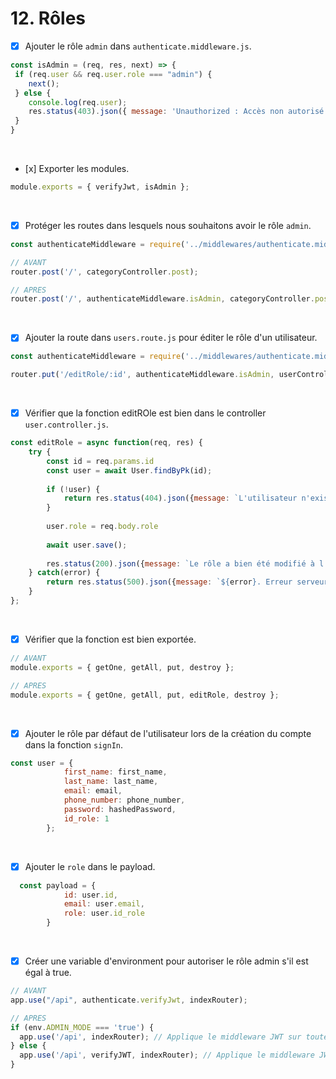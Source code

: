 # 12. Rôles

- [x] Ajouter le rôle `admin` dans `authenticate.middleware.js`.
```javascript
const isAdmin = (req, res, next) => {
 if (req.user && req.user.role === "admin") {
    next();
 } else {
    console.log(req.user);
    res.status(403).json({ message: 'Unauthorized : Accès non autorisé !'})
 }
}
```

<br>

- [x] Exporter les modules.
```javascript
module.exports = { verifyJwt, isAdmin };
```

<br>

- [x] Protéger les routes dans lesquels nous souhaitons avoir le rôle `admin`.
```javascript
const authenticateMiddleware = require('../middlewares/authenticate.middleware.js');
```
```javascript
// AVANT 
router.post('/', categoryController.post);
```
```javascript
// APRES
router.post('/', authenticateMiddleware.isAdmin, categoryController.post);
```

<br>

- [x] Ajouter la route dans `users.route.js` pour éditer le rôle d'un utilisateur.
```javascript
const authenticateMiddleware = require('../middlewares/authenticate.middleware.js')

router.put('/editRole/:id', authenticateMiddleware.isAdmin, userController.editRole);
```

<br>

- [x] Vérifier que la fonction editROle est bien dans le controller `user.controller.js`.
```javascript
const editRole = async function(req, res) {
    try {
        const id = req.params.id
        const user = await User.findByPk(id);
    
        if (!user) {
            return res.status(404).json({message: `L'utilisateur n'existe pas !`})
        }
    
        user.role = req.body.role
    
        await user.save();
    
        res.status(200).json({message: `Le rôle a bien été modifié à l'utilisateur ${id}`})
    } catch(error) {
        return res.status(500).json({message: `${error}. Erreur serveur lors de la modification d'un rôle !`})
    }
};
```

<br> 

- [x] Vérifier que la fonction est bien exportée.
```javascript
// AVANT
module.exports = { getOne, getAll, put, destroy };

// APRES
module.exports = { getOne, getAll, put, editRole, destroy };
```

<br>

- [x] Ajouter le rôle par défaut de l'utilisateur lors de la création du compte dans la fonction `signIn`.
```javascript
const user = {
            first_name: first_name,
            last_name: last_name,
            email: email,
            phone_number: phone_number,
            password: hashedPassword,
            id_role: 1
        };
```

<br>

- [x] Ajouter le `role` dans le payload.
```javascript
  const payload = {
            id: user.id,
            email: user.email,
            role: user.id_role
        }
```

<br>

- [x] Créer une variable d'environment pour autoriser le rôle admin s'il est égal à true.

```javascript
// AVANT
app.use("/api", authenticate.verifyJwt, indexRouter);
```

```javascript
// APRES
if (env.ADMIN_MODE === 'true') {
  app.use('/api', indexRouter); // Applique le middleware JWT sur toutes les routes commençant par /api
} else {
  app.use('/api', verifyJWT, indexRouter); // Applique le middleware JWT sur toutes les routes commençant par /api
}
```
